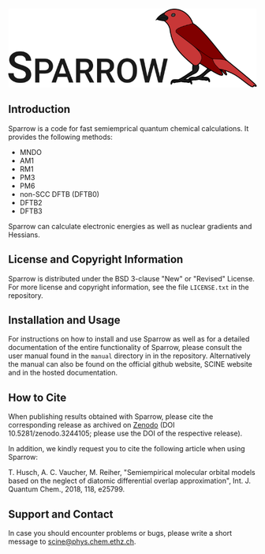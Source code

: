 ![](manual/res/sparrow_header.png)

## Introduction

Sparrow is a code for fast semiemprical quantum chemical calculations. It
provides the following methods:
- MNDO
- AM1
- RM1
- PM3
- PM6
- non-SCC DFTB (DFTB0)
- DFTB2
- DFTB3

Sparrow can calculate electronic energies as well as nuclear gradients and
Hessians.


## License and Copyright Information

Sparrow is distributed under the BSD 3-clause "New" or "Revised" License.
For more license and copyright information, see the file `LICENSE.txt` in the
repository.


## Installation and Usage

For instructions on how to install and use Sparrow as well as for a detailed
documentation of the entire functionality of Sparrow, please consult the user
manual found in the `manual` directory in in the repository.
Alternatively the manual can also be found on the official github website, 
SCINE website and in the hosted documentation.


## How to Cite

When publishing results obtained with Sparrow, please cite the corresponding
release as archived on [Zenodo](https://zenodo.org/record/3244105) (DOI
10.5281/zenodo.3244105; please use the DOI of the respective release).

In addition, we kindly request you to cite the following article when using Sparrow:

T. Husch, A. C. Vaucher, M. Reiher, "Semiempirical molecular orbital models
based on the neglect of diatomic differential overlap approximation", Int.
J. Quantum Chem., 2018, 118, e25799.


## Support and Contact

In case you should encounter problems or bugs, please write a short message
to scine@phys.chem.ethz.ch.
